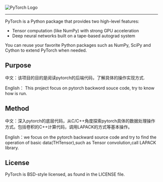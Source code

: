 ![PyTorch Logo](https://github.com/pytorch/pytorch/blob/master/docs/source/_static/img/pytorch-logo-dark.png)

--------------------------------------------------------------------------------

PyTorch is a Python package that provides two high-level features:
- Tensor computation (like NumPy) with strong GPU acceleration
- Deep neural networks built on a tape-based autograd system

You can reuse your favorite Python packages such as NumPy, SciPy and Cython to extend PyTorch when needed.

##  Purpose 

中文：该项目的目的是阅读pytorch的后端代码，了解具体的操作实现方式.

English： This project focus on pytorch backword souce code, try to know how is run. 

## Method

 中文：深入pytorch的底层代码，从C/C++角度探索pytorch具体的数据处理操作方式。包括卷积的C++计算代码，调用LAPACK的方式等基本操作。
 
 English：we focus on the pytorch backward source code and try to find the operation of basic data(THTensor),such as Tensor convolution,call LAPACK library.

## License

PyTorch is BSD-style licensed, as found in the LICENSE file.
